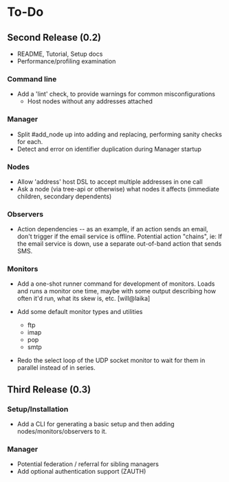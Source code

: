 # To-Do

## Second Release (0.2)

* README, Tutorial, Setup docs
* Performance/profiling examination

### Command line

* Add a 'lint' check, to provide warnings for common misconfigurations
  * Host nodes without any addresses attached

### Manager

* Split #add_node up into adding and replacing, performing sanity checks for each.
* Detect and error on identifier duplication during Manager startup

### Nodes

* Allow 'address' host DSL to accept multiple addresses in one call
* Ask a node (via tree-api or otherwise) what nodes it affects (immediate children, secondary dependents)

### Observers

 * Action dependencies -- as an example, if an action sends an email, don't trigger if the email service is offline. Potential action "chains", ie: If the email service is down, use a separate out-of-band action that sends SMS.

### Monitors

* Add a one-shot runner command for development of monitors. Loads and runs a monitor one time, maybe with some output describing how often it'd run, what its skew is, etc. [will@laika]

* Add some default monitor types and utilities
  - ftp
  - imap
  - pop
  - smtp

* Redo the select loop of the UDP socket monitor to wait for them in parallel instead of in series.


## Third Release (0.3)

### Setup/Installation

* Add a CLI for generating a basic setup and then adding nodes/monitors/observers to it.

### Manager

* Potential federation / referral for sibling managers
* Add optional authentication support (ZAUTH)


